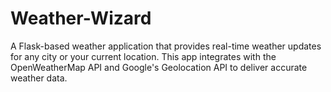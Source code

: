 # Weather-Wizard
A Flask-based weather application that provides real-time weather updates for any city or your current location. This app integrates with the OpenWeatherMap API and Google's Geolocation API to deliver accurate weather data.
